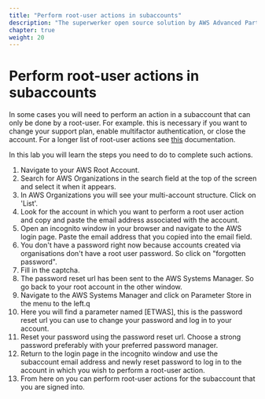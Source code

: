 ```yaml
---
title: "Perform root-user actions in subaccounts"
description: "The superwerker open source solution by AWS Advanced Partners kreuzwerker and superluminar automates the setup of an AWS Cloud environment with prescriptive best practices. It enables startups and SMBs to focus on their core business - by saving setup and maintenance time and money."
chapter: true
weight: 20
---
```


# Perform root-user actions in subaccounts

In some cases you will need to perform an action in a subaccount that can only be done by a root-user. For example. this is necessary if you want to change your support plan, enable multifactor authentication, or close the account. For a longer list of root-user actions see [this](https://docs.aws.amazon.com/general/latest/gr/root-vs-iam.html) documentation.

In this lab you will learn the steps you need to do to complete such actions.


1. Navigate to your AWS Root Account.
1. Search for AWS Organizations in the search field at the top of the screen and select it when it appears.
1. In AWS Organizations you will see your multi-account structure. Click on 'List'.
1. Look for the account in which you want to perform a root user action and copy and paste the email address associated with the account.
1. Open an incognito window in your browser and navigate to the AWS login page. Paste the email address that you copied into the email field.
1. You don't have a password right now because accounts created via organisations don't have a root user password. So click on "forgotten password".
1. Fill in the captcha.
1. The password reset url has been sent to the AWS Systems Manager. So go back to your root account in the other window.
1. Navigate to the AWS Systems Manager and click on Parameter Store in the menu to the left.q
1. Here you will find a parameter named [ETWAS], this is the password reset url you can use to change your password and log in to your account.
1. Reset your password using the password reset url. Choose a strong password preferably with your preferred password manager.
1. Return to the login page in the incognito window and use the subaccount email address and newly reset password to log in to the account in which you wish to perform a root-user action.
1. From here on you can perform root-user actions for the subaccount that you are signed into.